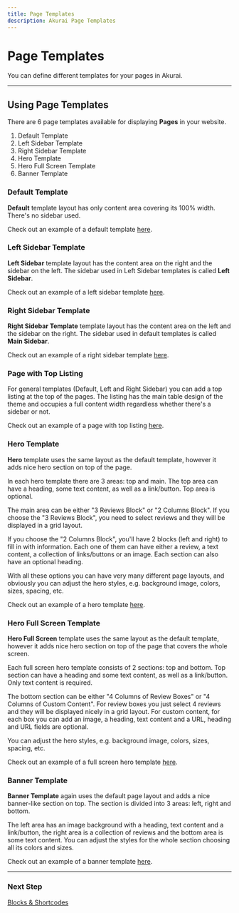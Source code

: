 ```yaml
---
title: Page Templates
description: Akurai Page Templates
---
```


# Page Templates

You can define different templates for your pages in Akurai.

---

## Using Page Templates

There are 6 page templates available for displaying **Pages** in your website.

1. Default Template
2. Left Sidebar Template
3. Right Sidebar Template
4. Hero Template
5. Hero Full Screen Template
6. Banner Template

### Default Template

**Default** template layout has only content area covering its 100% width. There's no sidebar used.

Check out an example of a default template [here](https://demos.dinomatic.com/atlanta/page-templates/default-template/).

### Left Sidebar Template

**Left Sidebar** template layout has the content area on the right and the sidebar on the left.
The sidebar used in Left Sidebar templates is called **Left Sidebar**.

Check out an example of a left sidebar template [here](https://demos.dinomatic.com/atlanta/page-templates/page-with-left-sidebar/).

### Right Sidebar Template

**Right Sidebar Template** template layout has the content area on the left and the sidebar on the right. The sidebar used in default templates is called **Main Sidebar**.

Check out an example of a right sidebar template [here](https://demos.dinomatic.com/atlanta/page-templates/page-with-right-sidebar/).

### Page with Top Listing

For general templates (Default, Left and Right Sidebar) you can add a top listing at the top of the pages. The listing has the main table design of the theme and occupies a full content width regardless whether there's a sidebar or not.

Check out an example of a page with top listing [here](https://demos.dinomatic.com/atlanta/page-templates/page-with-top-listing/).

### Hero Template

**Hero** template uses the same layout as the default template, however it adds nice hero section on top of the page.

In each hero template there are 3 areas: top and main. The top area can have a heading, some text content, as well as a link/button. Top area is optional.

The main area can be either "3 Reviews Block" or "2 Columns Block". If you choose the "3 Reviews Block", you need to select reviews and they will be displayed in a grid layout.

If you choose the "2 Columns Block", you'll have 2 blocks (left and right) to fill in with information. Each one of them can have either a review, a text content, a collection of links/buttons or an image. Each section can also have an optional heading.

With all these options you can have very many different page layouts, and obviously you can adjust the hero styles, e.g. background image, colors, sizes, spacing, etc.

Check out an example of a hero template [here](https://demos.dinomatic.com/atlanta/page-templates/hero-template/).

### Hero Full Screen Template

**Hero Full Screen** template uses the same layout as the default template, however it adds nice hero section on top of the page that covers the whole screen.

Each full screen hero template consists of 2 sections: top and bottom. Top section can have a heading and some text content, as well as a link/button. Only text content is required.

The bottom section can be either "4 Columns of Review Boxes" or "4 Columns of Custom Content". For review boxes you just select 4 reviews and they will be displayed nicely in a grid layout. For custom content, for each box you can add an image, a heading, text content and a URL, heading and URL fields are optional.

You can adjust the hero styles, e.g. background image, colors, sizes, spacing, etc.

Check out an example of a full screen hero template [here](https://demos.dinomatic.com/atlanta/page-templates/full-screen-hero-template/).

### Banner Template

**Banner Template** again uses the default page layout and adds a nice banner-like section on top. The section is divided into 3 areas: left, right and bottom.

The left area has an image background with a heading, text content and a link/button, the right area is a collection of reviews and the bottom area is some text content.
You can adjust the styles for the whole section choosing all its colors and sizes.

Check out an example of a banner template [here](https://demos.dinomatic.com/atlanta/page-templates/banner-template/).

---

### Next Step

[Blocks & Shortcodes](/docs/akurai/blocks-shortcodes/)
